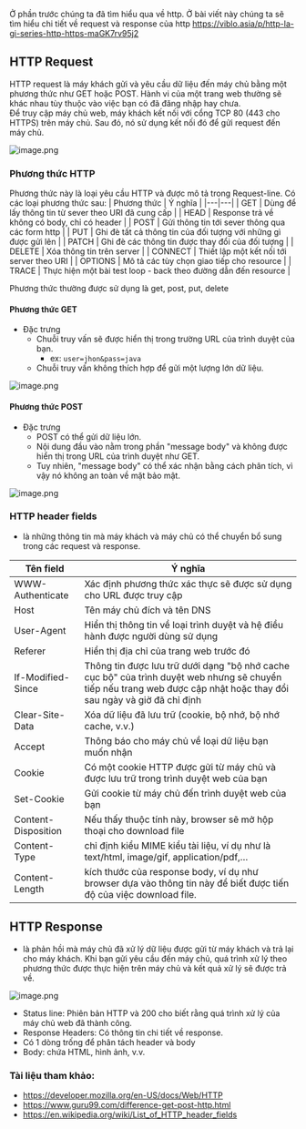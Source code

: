 Ở phần trước chúng ta đã tìm hiểu qua về http. Ở bài viết này chúng ta sẽ tìm hiểu chi tiết về request và response của http 
https://viblo.asia/p/http-la-gi-series-http-https-maGK7rv95j2

## HTTP Request 
HTTP request là máy khách gửi và yêu cầu dữ liệu đến máy chủ bằng một phương thức như GET hoặc POST.
Hành vi của một trang web thường sẽ khác nhau tùy thuộc vào việc bạn có đã đăng nhập hay chưa.  
Để truy cập máy chủ web, máy khách kết nối với cổng TCP 80 (443 cho HTTPS)  trên máy chủ. Sau đó, nó sử dụng kết nối đó để gửi request đến máy chủ.

![image.png](https://images.viblo.asia/08715e70-5e65-480d-bcb1-274e62c7636c.png)

### Phương thức HTTP 
Phương thức này là loại yêu cầu HTTP và được mô tả trong Request-line. 
Có các loại phương thức sau: 
| Phương thức | Ý nghĩa |
|---|---|
| GET | Dùng để lấy thông tin từ sever theo URI đã cung cấp |
| HEAD | Response trả về không có body, chỉ có header |
| POST | Gửi thông tin tới sever thông qua các form http | 
| PUT | Ghi đè tất cả thông tin của đối tượng với những gì được gửi lên | 
| PATCH | Ghi đè các thông tin được thay đổi của đối tượng | 
| DELETE | Xóa thông tin trên server | 
| CONNECT | Thiết lập một kết nối tới server theo URI | 
| OPTIONS | Mô tả các tùy chọn giao tiếp cho resource | 
| TRACE | Thực hiện một bài test loop - back theo đường dẫn đến resource | 

Phương thức thường được sử dụng là get, post, put, delete
#### Phương thức GET 
- Đặc trưng 
    - Chuỗi truy vấn sẽ được hiển thị trong trường URL của trình duyệt của bạn.
        - ex: ```user=jhon&pass=java```
    - Chuỗi truy vấn không thích hợp để gửi một lượng lớn dữ liệu.

![image.png](https://images.viblo.asia/88903b29-1662-47db-8e37-33c7ba23a40b.png)

#### Phương thức POST  
- Đặc trưng 
    - POST có thể gửi dữ liệu lớn.
    - Nội dung đầu vào nằm trong phần "message body" và không được hiển thị trong URL của trình duyệt như GET.
    - Tuy nhiên, "message body" có thể xác nhận bằng cách phân tích, vì vậy nó không an toàn về mặt bảo mật. 

![image.png](https://images.viblo.asia/47246138-46b7-4794-99a8-9b42a1373db3.png)

### HTTP header fields
- là những thông tin mà máy khách và máy chủ có thể chuyển bổ sung trong các request và response. 

| Tên field | Ý nghĩa |
|---|---|
| WWW-Authenticate | Xác định phương thức xác thực sẽ được sử dụng cho URL được truy cập |
| Host |Tên máy chủ đích và tên DNS |
| User-Agent | Hiển thị thông tin về loại trình duyệt và hệ điều hành được người dùng sử dụng |
| Referer | Hiển thị địa chỉ của trang web trước đó |
| If-Modified-Since	 | Thông tin được lưu trữ dưới dạng "bộ nhớ cache cục bộ" của trình duyệt web nhưng sẽ chuyển tiếp nếu trang web được cập nhật hoặc thay đổi sau ngày và giờ đã chỉ định | 
| Clear-Site-Data | Xóa dữ liệu đã lưu trữ (cookie, bộ nhớ, bộ nhớ cache, v.v.) | 
| Accept | Thông báo cho máy chủ về loại dữ liệu bạn muốn nhận | 
| Cookie | Có một cookie HTTP được gửi từ máy chủ và được lưu trữ trong trình duyệt web của bạn |
| Set-Cookie | Gửi cookie từ máy chủ đến trình duyệt web của bạn | 
| Content-Disposition | Nếu thấy thuộc tính này, browser sẽ mở hộp thoại cho download file | 
| Content-Type | chỉ định kiểu MIME kiểu tài liệu, ví dụ như là text/html, image/gif, application/pdf,… | 
| Content-Length | kích thước của response body, ví dụ như browser dựa vào thông tin này để biết được tiến độ của việc download file. | 

## HTTP Response 
- là phản hồi mà máy chủ đã xử lý dữ liệu được gửi từ máy khách và trả lại cho máy khách. Khi bạn gửi yêu cầu đến máy chủ, quá trình xử lý theo phương thức được thực hiện trên máy chủ và kết quả xử lý sẽ được trả về. 

![image.png](https://images.viblo.asia/579962dd-5265-426d-8340-ccf52a3fdab8.png)

- Status line: Phiên bản HTTP và 200 cho biết rằng quá trình xử lý của máy chủ web đã thành công.
- Response Headers: Có thông tin chi tiết về response. 
- Có 1 dòng trống để phân tách header và body 
- Body:  chứa HTML, hình ảnh, v.v.


### Tài liệu tham khảo: 
- https://developer.mozilla.org/en-US/docs/Web/HTTP
- https://www.guru99.com/difference-get-post-http.html
- https://en.wikipedia.org/wiki/List_of_HTTP_header_fields